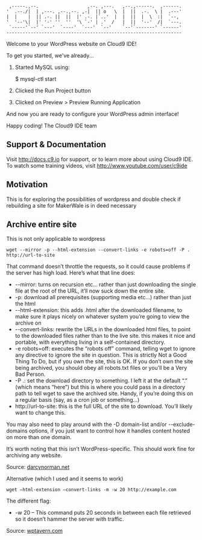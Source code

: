 
     ,-----.,--.                  ,--. ,---.   ,--.,------.  ,------.
    '  .--./|  | ,---. ,--.,--. ,-|  || o   \  |  ||  .-.  \ |  .---'
    |  |    |  || .-. ||  ||  |' .-. |`..'  |  |  ||  |  \  :|  `--, 
    '  '--'\|  |' '-' ''  ''  '\ `-' | .'  /   |  ||  '--'  /|  `---.
     `-----'`--' `---'  `----'  `---'  `--'    `--'`-------' `------'
    ----------------------------------------------------------------- 


Welcome to your WordPress website on Cloud9 IDE!

To get you started, we've already...

1) Started MySQL using:

   $ mysql-ctl start

2) Clicked the Run Project button

3) Clicked on Preview > Preview Running Application

And now you are ready to configure your WordPress admin interface!

Happy coding!
The Cloud9 IDE team


## Support & Documentation

Visit http://docs.c9.io for support, or to learn more about using Cloud9 IDE. 
To watch some training videos, visit http://www.youtube.com/user/c9ide


## Motivation

This is for exploring the possibilities of wordpress and double check if rebuilding a site for MakerWale is in deed necessary

## Archive entire site

This is not only applicable to wordpress

```
wget --mirror -p --html-extension --convert-links -e robots=off -P . http://url-to-site
```

That command doesn’t throttle the requests, so it could cause problems if the server has high load. Here’s what that line does:

* --mirror: turns on recursion etc… rather than just downloading the single file at the root of the URL, it’ll now suck down the entire site.
* -p: download all prerequisites (supporting media etc…) rather than just the html
* --html-extension: this adds .html after the downloaded filename, to make sure it plays nicely on whatever system you’re going to view the archive on
* --convert-links: rewrite the URLs in the downloaded html files, to point to the downloaded files rather than to the live site. this makes it nice and portable, with everything living in a self-contained directory.
* -e robots=off: executes the “robots off” command, telling wget to ignore any directive to ignore the site in question. This is strictly Not a Good Thing To Do, but if you own the site, this is OK. If you don’t own the site being archived, you should obey all robots.txt files or you’ll be a Very Bad Person.
* -P .: set the download directory to something. I left it at the default “.” (which means “here”) but this is where you could pass in a directory path to tell wget to save the archived site. Handy, if you’re doing this on a regular basis (say, as a cron job or something…)
* http://url-to-site: this is the full URL of the site to download. You’ll likely want to change this.

You may also need to play around with the -D domain-list and/or --exclude-domains options, if you just want to control how it handles content hosted on more than one domain.

It’s worth noting that this isn’t WordPress-specific. This should work fine for archiving any website.

Source: [darcynorman.net](https://darcynorman.net/2011/12/24/archiving-a-wordpress-website-with-wget/)

Alternative (which I used and it seems to work)

```
wget –html-extension –convert-links -m -w 20 http://example.com
```

The different flag:

* -w 20 – This command puts 20 seconds in between each file retrieved so it doesn’t hammer the server with traffic.


Source: [wptavern.com](https://wptavern.com/how-to-archive-a-site-you-dont-have-access-to)